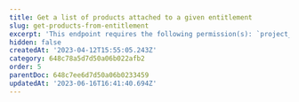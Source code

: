 ```yaml
---
title: Get a list of products attached to a given entitlement
slug: get-products-from-entitlement
excerpt: 'This endpoint requires the following permission(s): `project_configuration:entitlements:read`.'
hidden: false
createdAt: '2023-04-12T15:55:05.243Z'
category: 648c78a5d7d50a06b022afb2
order: 5
parentDoc: 648c7ee6d7d50a06b0233459
updatedAt: '2023-06-16T16:41:40.694Z'
---
```

